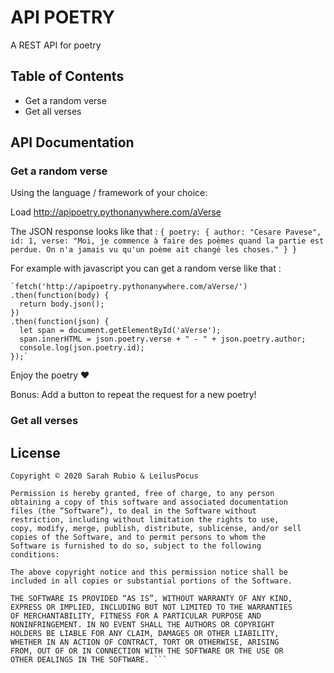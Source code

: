 # API POETRY

A REST API for poetry

## Table of Contents

* Get a random verse
* Get all verses

## API Documentation

### Get a random verse

Using the language / framework of your choice:

Load http://apipoetry.pythonanywhere.com/aVerse

The JSON response looks like that :
   ` {
        poetry: {
            author: "Cesare Pavese",
            id: 1,
            verse: "Moi, je commence à faire des poèmes quand la partie est perdue. On n'a jamais vu qu'un poème ait changé les choses."
         }
    } `
    
For example with javascript you can get a random verse like that : 

    `fetch('http://apipoetry.pythonanywhere.com/aVerse/')
    .then(function(body) { 
      return body.json(); 
    })
    .then(function(json) {
      let span = document.getElementById('aVerse');
      span.innerHTML = json.poetry.verse + " - " + json.poetry.author;
      console.log(json.poetry.id);
    });`
    
Enjoy the poetry ❤️

Bonus: Add a button to repeat the request for a new poetry!


### Get all verses

## License

    Copyright © 2020 Sarah Rubio & LeilusPocus

    Permission is hereby granted, free of charge, to any person
    obtaining a copy of this software and associated documentation
    files (the “Software”), to deal in the Software without
    restriction, including without limitation the rights to use,
    copy, modify, merge, publish, distribute, sublicense, and/or sell
    copies of the Software, and to permit persons to whom the
    Software is furnished to do so, subject to the following
    conditions:

    The above copyright notice and this permission notice shall be
    included in all copies or substantial portions of the Software.

    THE SOFTWARE IS PROVIDED “AS IS”, WITHOUT WARRANTY OF ANY KIND,
    EXPRESS OR IMPLIED, INCLUDING BUT NOT LIMITED TO THE WARRANTIES
    OF MERCHANTABILITY, FITNESS FOR A PARTICULAR PURPOSE AND
    NONINFRINGEMENT. IN NO EVENT SHALL THE AUTHORS OR COPYRIGHT
    HOLDERS BE LIABLE FOR ANY CLAIM, DAMAGES OR OTHER LIABILITY,
    WHETHER IN AN ACTION OF CONTRACT, TORT OR OTHERWISE, ARISING
    FROM, OUT OF OR IN CONNECTION WITH THE SOFTWARE OR THE USE OR
    OTHER DEALINGS IN THE SOFTWARE. ```


